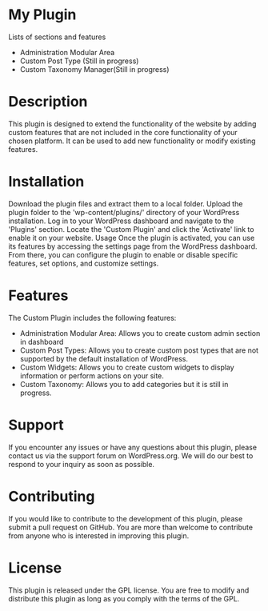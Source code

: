 # My Plugin

Lists of sections and features

* Administration Modular Area
* Custom Post Type (Still in progress)
* Custom Taxonomy Manager(Still in progress)

# Description
This plugin is designed to extend the functionality of the website by adding custom features that are not included in the core functionality of your chosen platform. It can be used to add new functionality or modify existing features.

# Installation
Download the plugin files and extract them to a local folder.
Upload the plugin folder to the 'wp-content/plugins/' directory of your WordPress installation.
Log in to your WordPress dashboard and navigate to the 'Plugins' section.
Locate the 'Custom Plugin' and click the 'Activate' link to enable it on your website.
Usage
Once the plugin is activated, you can use its features by accessing the settings page from the WordPress dashboard. From there, you can configure the plugin to enable or disable specific features, set options, and customize settings.

# Features
The Custom Plugin includes the following features:


* Administration Modular Area: Allows you to create custom admin section in dashboard
* Custom Post Types: Allows you to create custom post types that are not supported by the default installation of WordPress.
* Custom Widgets: Allows you to create custom widgets to display information or perform actions on your site.
* Custom Taxonomy: Allows you to add categories but it is still in progress.

# Support
If you encounter any issues or have any questions about this plugin, please contact us via the support forum on WordPress.org. We will do our best to respond to your inquiry as soon as possible.

# Contributing
If you would like to contribute to the development of this plugin, please submit a pull request on GitHub. You are more than welcome to contribute from anyone who is interested in improving this plugin.

# License
This plugin is released under the GPL license. You are free to modify and distribute this plugin as long as you comply with the terms of the GPL.	
